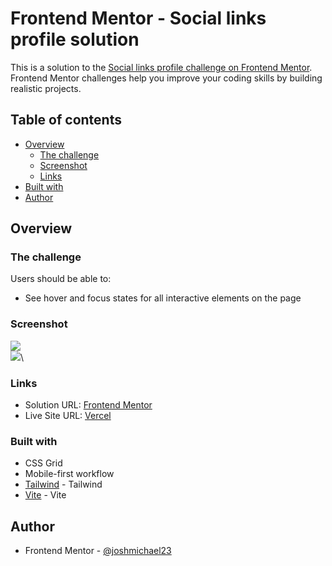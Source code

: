 # Frontend Mentor - Social links profile solution

This is a solution to the [Social links profile challenge on Frontend Mentor](https://www.frontendmentor.io/challenges/social-links-profile-UG32l9m6dQ). Frontend Mentor challenges help you improve your coding skills by building realistic projects. 

## Table of contents

- [Overview](#overview)
  - [The challenge](#the-challenge)
  - [Screenshot](#screenshot)
  - [Links](#links)
- [Built with](#built-with)
- [Author](#author)

## Overview

### The challenge

Users should be able to:

- See hover and focus states for all interactive elements on the page

### Screenshot

![](./profile-mobile.png)\
![](./profile-desktop.png)\

### Links

- Solution URL: [Frontend Mentor](https://your-solution-url.com)
- Live Site URL: [Vercel](https://your-live-site-url.com)

### Built with

- CSS Grid
- Mobile-first workflow
- [Tailwind](https://tailwindcss.com) - Tailwind 
- [Vite](https://vitejs.dev) - Vite 


## Author
- Frontend Mentor - [@joshmichael23](https://www.frontendmentor.io/profile/joshmichael23)
